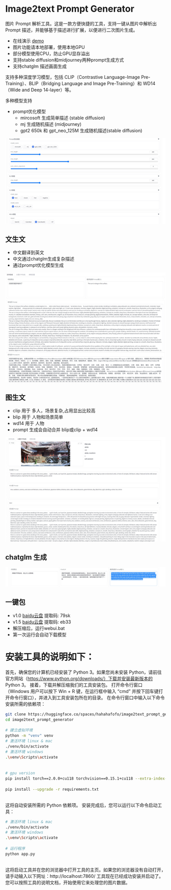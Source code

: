 # Image2text Prompt Generator

图片 Prompt 解析工具。这是一款方便快捷的工具，支持一键从图片中解析出 Prompt 描述，并能够基于描述进行扩展，以便进行二次图片生成。

* 在线演示 [demo](https://huggingface.co/spaces/hahahafofo/image2text_prompt_generator)
* 图片功能请本地部署，使用本地GPU
* 部分模型使用CPU，防止GPU显存溢出
* 支持stable diffusion和midjourney两种prompt生成方式
* 支持chatglm 描述画面生成

支持多种深度学习模型，包括 CLIP（Contrastive Language-Image Pre-Training）、BLIP（Bridging Language and Image Pre-Training）和 WD14（Wide and Deep 14-layer）等。

多种模型支持
* prompt优化模型
  * mircosoft 生成简单描述 (stable diffusion)
  * mj 生成随机描述 (midjourney)
  * gpt2 650k 和 gpt_neo_125M 生成随机描述(stable diffusion)

![img.png](./img/param.png)

## 文生文
* 中文翻译到英文
* 中文通过chatglm生成复杂描述
* 通过prompt优化模型生成

![img.png](./img/text2text.png)

## 图生文
* clip 用于 多人，场景复杂,占用显出比较高
* blip 用于 人物和场景简单
* wd14 用于 人物
* prompt 生成会自动合并 blip或clip + wd14

![img.png](./img/image2text.png)

## chatglm 生成
![img.png](./img/chatglm.png)

## 一键包

* v1.0 [baidu云盘](https://pan.baidu.com/s/1pKtpPmiuliX7rf0z-5HY_w?pwd=79sk) 提取码: 79sk
* v1.5 [baidu云盘](https://pan.baidu.com/s/1vMzDGbtTO0-CD7wk-4GrcQ?pwd=eb33) 提取码: eb33
* 解压缩后，运行webui.bat
* 第一次运行会自动下载模型

# 安装工具的说明如下：

首先，确保您的计算机已经安装了 Python 3。如果您尚未安装 Python，请前往官方网站（https://www.python.org/downloads/）下载并安装最新版本的 Python 3。
接着，下载并解压缩我们的工具安装包。
打开命令行窗口（Windows 用户可以按下 Win + R 键，在运行框中输入 “cmd” 并按下回车键打开命令行窗口），并进入到工具安装包所在的目录。
在命令行窗口中输入以下命令安装所需的依赖项：


```bash
git clone https://huggingface.co/spaces/hahahafofo/image2text_prompt_generator
cd image2text_prompt_generator

# 建立虚拟环境
python -m "venv" venv
# 激活环境 linux & mac 
./venv/bin/activate
# 激活环境 windows
.\venv\Scripts\activate


# gpu version
pip install torch==2.0.0+cu118 torchvision==0.15.1+cu118 --extra-index-url https://download.pytorch.org/whl/cu118

pip install --upgrade -r requirements.txt
  
```

这将自动安装所需的 Python 依赖项。
安装完成后，您可以运行以下命令启动工具：
```bash
# 激活环境 linux & mac
./venv/bin/activate
# 激活环境 windows
.\venv\Scripts\activate

# 运行程序
python app.py
    
```


这将启动工具并在您的浏览器中打开工具的主页。如果您的浏览器没有自动打开，请手动输入以下网址：http://localhost:7860/
工具现在已经成功安装并启动了。您可以按照工具的说明文档，开始使用它来处理您的图片数据。


